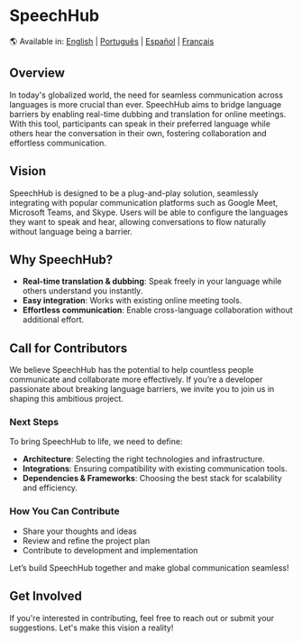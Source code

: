 # SpeechHub

🌎 Available in: [English](README.md) | [Português](README.pt-br.md) | [Español](README.es.md) | [Français](README.fr.md)

## Overview
In today's globalized world, the need for seamless communication across languages is more crucial than ever. SpeechHub aims to bridge language barriers by enabling real-time dubbing and translation for online meetings. With this tool, participants can speak in their preferred language while others hear the conversation in their own, fostering collaboration and effortless communication.

## Vision
SpeechHub is designed to be a plug-and-play solution, seamlessly integrating with popular communication platforms such as Google Meet, Microsoft Teams, and Skype. Users will be able to configure the languages they want to speak and hear, allowing conversations to flow naturally without language being a barrier.

## Why SpeechHub?
- **Real-time translation & dubbing**: Speak freely in your language while others understand you instantly.
- **Easy integration**: Works with existing online meeting tools.
- **Effortless communication**: Enable cross-language collaboration without additional effort.

## Call for Contributors
We believe SpeechHub has the potential to help countless people communicate and collaborate more effectively. If you’re a developer passionate about breaking language barriers, we invite you to join us in shaping this ambitious project.

### Next Steps
To bring SpeechHub to life, we need to define:
- **Architecture**: Selecting the right technologies and infrastructure.
- **Integrations**: Ensuring compatibility with existing communication tools.
- **Dependencies & Frameworks**: Choosing the best stack for scalability and efficiency.

### How You Can Contribute
- Share your thoughts and ideas
- Review and refine the project plan
- Contribute to development and implementation

Let’s build SpeechHub together and make global communication seamless!

## Get Involved
If you're interested in contributing, feel free to reach out or submit your suggestions. Let's make this vision a reality!

